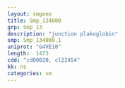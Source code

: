 ```yaml
---
layout: smgene
title: Smp_134000
grp: Smp_13
description: "junction plakoglobin"
smp: Smp_134000.1
uniprot: "G4VE10"
length:  1473
cdd: "cd00020, cl22454"
kk: ns
categories: sm
---
```

